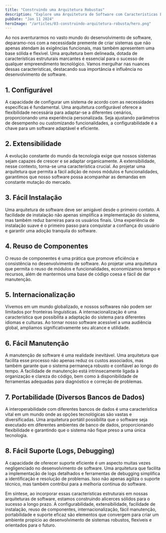 ```yaml
---
title: "Construindo uma Arquitetura Robustas"
description: "Explore uma Arquitetura de Software com Características Estruturais de Destaque - Configurável, Extensível e de Fácil Instalação. Otimize seu desenvolvimento com reuso de componentes, internacionalização e suporte eficaz. Garanta flexibilidade e robustez para o seu projeto. Descubra mais agora!"
pubDate: "Jan 11 2024"
heroImage: "/articles/03-construindo-arquitetura-robusta/hero.png"
---
```


Ao nos aventurarmos no vasto mundo do desenvolvimento de software, deparamo-nos com a necessidade
premente de criar sistemas que não apenas atendam às exigências funcionais, mas também apresentem
uma base sólida e flexível. Uma arquitetura bem delineada, dotada de características estruturais marcantes
é essencial para o sucesso de qualquer empreendimento tecnológico. Vamos mergulhar nas nuances dessas
características, destacando sua importância e influência no desenvolvimento de software.

## 1. Configurável
A capacidade de configurar um sistema de acordo com as necessidades específicas é fundamental.
Uma arquitetura configurável oferece a flexibilidade necessária para adaptar-se a diferentes cenários,
proporcionando uma experiência personalizada. Seja ajustando parâmetros de desempenho ou customizando
funcionalidades, a configurabilidade é a chave para um software adaptável e eficiente.

## 2. Extensibilidade
A evolução constante do mundo da tecnologia exige que nossos sistemas sejam capazes de crescer e se adaptar organicamente.
A extensibilidade, nesse contexto, torna-se uma característica crucial. Ao projetar uma arquitetura que permita a fácil adição
de novos módulos e funcionalidades, garantimos que nosso software possa acompanhar as demandas em constante mutação do mercado.

## 3. Fácil Instalação
Uma arquitetura de software deve ser amigável desde o primeiro contato. A facilidade de instalação não apenas simplifica a
implementação do sistema, mas também reduz barreiras para os usuários finais. Uma experiência de instalação suave é o primeiro
passo para conquistar a confiança do usuário e garantir uma adoção tranquila do software.

## 4. Reuso de Componentes
O reuso de componentes é uma prática que promove eficiência e consistência no desenvolvimento de software.
Ao projetar uma arquitetura que permita o reuso de módulos e funcionalidades, economizamos tempo e recursos,
além de mantermos uma base de código coesa e fácil de dar manutenção.

## 5. Internacionalização
Vivemos em um mundo globalizado, e nossos softwares não podem ser limitados por fronteiras linguísticas.
A internacionalização é uma característica que possibilita a adaptação do sistema para diferentes idiomas e culturas.
Ao tornar nosso software acessível a uma audiência global, ampliamos significativamente seu alcance e utilidade.

## 6. Fácil Manutenção
A manutenção de software é uma realidade inevitável. Uma arquitetura que facilita esse processo não apenas reduz os
custos associados, mas também garante que o sistema permaneça robusto e confiável ao longo do tempo. A facilidade de
 manutenção está intrinsecamente ligada à organização e clareza do código, bem como à disponibilidade de ferramentas
adequadas para diagnóstico e correção de problemas.

## 7. Portabilidade (Diversos Bancos de Dados)
A interoperabilidade com diferentes bancos de dados é uma característica vital em um mundo onde as opções tecnológicas
são vastas e diversificadas. Uma arquitetura portátil possibilita que o software seja executado em diferentes ambientes
de banco de dados, proporcionando flexibilidade e garantindo que o sistema não fique preso a uma única tecnologia.

## 8. Fácil Suporte (Logs, Debugging)
A capacidade de oferecer suporte eficiente é um aspecto muitas vezes negligenciado no desenvolvimento de software.
Uma arquitetura que facilita a implementação de logs detalhados e ferramentas de debugging simplifica a identificação
e resolução de problemas. Isso não apenas agiliza o suporte técnico, mas também contribui para a melhoria contínua do software.

Em síntese, ao incorporar essas características estruturais em nossas arquiteturas de software, estamos construindo alicerces
sólidos para o sucesso a longo prazo. A configurabilidade, extensibilidade, facilidade de instalação, reuso de componentes,
internacionalização, fácil manutenção, portabilidade e suporte eficaz são elementos que convergem para criar um ambiente
propício ao desenvolvimento de sistemas robustos, flexíveis e orientados para o futuro.
